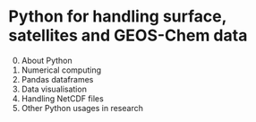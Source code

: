 # Python for handling surface, satellites and GEOS-Chem data

0. About Python
1. Numerical computing
2. Pandas dataframes
3. Data visualisation
4. Handling NetCDF files
5. Other Python usages in research
